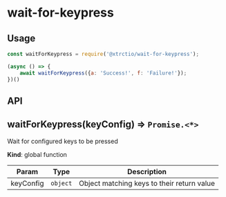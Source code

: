 # wait-for-keypress

## Usage
```javascript
const waitForKeypress = require('@xtrctio/wait-for-keypress');

(async () => {
    await waitForKeypress({a: 'Success!', f: 'Failure!'});
})()
```

## API
<a name="waitForKeypress"></a>

## waitForKeypress(keyConfig) ⇒ <code>Promise.&lt;\*&gt;</code>
Wait for configured keys to be pressed

**Kind**: global function  

| Param | Type | Description |
| --- | --- | --- |
| keyConfig | <code>object</code> | Object matching keys to their return value |

